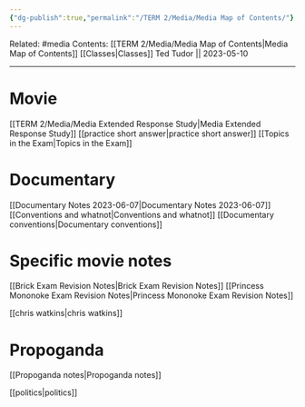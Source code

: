 ```yaml
---
{"dg-publish":true,"permalink":"/TERM 2/Media/Media Map of Contents/"}
---
```


Related: #media
Contents: [[TERM 2/Media/Media Map of Contents\|Media Map of Contents]]
[[Classes\|Classes]]
Ted Tudor || 2023-05-10
***
# Movie
[[TERM 2/Media/Media Extended Response Study\|Media Extended Response Study]]
[[practice short answer\|practice short answer]]
[[Topics in the Exam\|Topics in the Exam]]

# Documentary 
[[Documentary Notes 2023-06-07\|Documentary Notes 2023-06-07]]
[[Conventions and whatnot\|Conventions and whatnot]]
[[Documentary conventions\|Documentary conventions]]

# Specific movie notes
[[Brick Exam Revision Notes\|Brick Exam Revision Notes]]
[[Princess Mononoke Exam Revision Notes\|Princess Mononoke Exam Revision Notes]]

[[chris watkins\|chris watkins]]

# Propoganda
[[Propoganda notes\|Propoganda notes]]

[[politics\|politics]]
